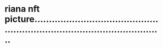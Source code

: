 # riana nft picture..................................................................................................
